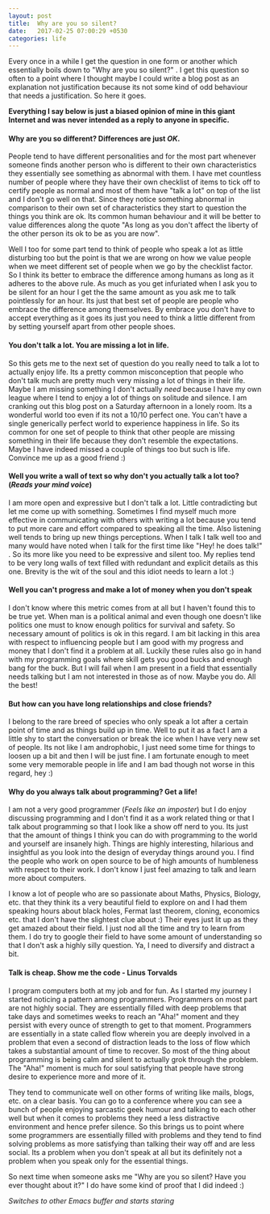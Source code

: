 ```yaml
---
layout: post
title:  Why are you so silent?
date:   2017-02-25 07:00:29 +0530
categories: life
---
```


Every once in a while I get the question in one form or another which essentially boils down to "Why are you so silent?" . I get this question so often to a point where I thought maybe I could write a blog post as an explanation not justification because its not some kind of odd behaviour that needs a justification. So here it goes.

**Everything I say below is just a biased opinion of mine in this giant Internet and was never intended as a reply to anyone in specific.**

#### **Why are you so different? Differences are just _OK_.**

People tend to have different personalities and for the most part whenever someone finds another person who is different to their own characteristics they essentially see something as abnormal with them. I have met countless number of people where they have their own checklist of items to tick off to certify people as normal and most of them have "talk a lot" on top of the list and I don't go well on that. Since they notice something abnormal in comparison to their own set of characteristics they start to question the things you think are ok. Its common human behaviour and it will be better to value differences along the quote "As long as you don't affect the liberty of the other person its ok to be as you are now".

Well I too for some part tend to think of people who speak a lot as little disturbing too but the point is that we are wrong on how we value people when we meet different set of people when we go by the checklist factor. So I think its better to embrace the difference among humans as long as it adheres to the above rule. As much as you get infuriated when I ask you to be silent for an hour I get the the same amount as you ask me to talk pointlessly for an hour. Its just that best set of people are people who embrace the difference among themselves. By embrace you don't have to accept everything as it goes its just you need to think a little different from by setting yourself apart from other people shoes.

#### **You don't talk a lot. You are missing a lot in life.**

So this gets me to the next set of question do you really need to talk a lot to actually enjoy life. Its a pretty common misconception that people who don't talk much are pretty much very missing a lot of things in their life. Maybe I am missing something I don't actually _need_ because I have my own league where I tend to enjoy a lot of things on solitude and silence. I am cranking out this blog post on a Saturday afternoon in a lonely room. Its a wonderful world too even if its not a 10/10 perfect one. You can't have a single generically perfect world to experience happiness in life. So its common for one set of people to think that other people are missing something in their life because they don't resemble the expectations. Maybe I have indeed missed a couple of things too but such is life. Convince me up as a good friend :)

#### **Well you write a wall of text so why don't you actually talk a lot too? (_Reads your mind voice_)**

I am more open and expressive but I don't talk a lot. Little contradicting but let me come up with something. Sometimes I find myself much more effective in communicating with others with writing a lot because you tend to put more care and effort compared to speaking all the time. Also listening well tends to bring up new things perceptions. When I talk I talk well too and many would have noted when I talk for the first time like "Hey! he does talk!" . So its more like you need to be expressive and silent too. My replies tend to be very long walls of text filled with redundant and explicit details as this one. Brevity is the wit of the soul and this idiot needs to learn a lot :)

#### **Well you can't progress and make a lot of money when you don't speak**

I don't know where this metric comes from at all but I haven't found this to be true yet. When man is a political animal and even though one doesn't like politics one must to know enough politics for survival and safety. So necessary amount of politics is ok in this regard. I am bit lacking in this area with respect to influencing people but I am good with my progress and money that I don't find it a problem at all. Luckily these rules also go in hand with my programming goals where skill gets you good bucks and enough bang for the buck. But I will fail when I am present in a field that essentially needs talking but I am not interested in those as of now. Maybe you do. All the best!

#### **But how can you have long relationships and close friends?**

I belong to the rare breed of species who only speak a lot after a certain point of time and as things build up in time. Well to put it as a fact I am a little shy to start the conversation or break the ice when I have very new set of people. Its not like I am androphobic, I just need some time for things to loosen up a bit and then I will be just fine. I am fortunate enough to meet some very memorable people in life and I am bad though not worse in this regard, hey :)

#### **Why do you always talk about programming? Get a life!**

I am not a very good programmer (_Feels like an imposter_) but I do enjoy discussing programming and I don't find it as a work related thing or that I talk about programming so that I look like a show off nerd to you. Its just that the amount of things I think you can do with programming to the world and yourself are insanely high. Things are highly interesting, hilarious and insightful as you look into the design of everyday things around you. I find the people who work on open source to be of high amounts of humbleness with respect to their work. I don't know I just feel amazing to talk and learn more about computers. 

I know a lot of people who are so passionate about Maths, Physics, Biology, etc. that they think its a very beautiful field to explore on and I had them speaking hours about black holes, Fermat last theorem, cloning, economics etc. that I don't have the slightest clue about :) Their eyes just lit up as they get amazed about their field. I just nod all the time and try to learn from them. I do try to google their field to have some amount of understanding so that I don't ask a highly silly question. Ya, I need to diversify and distract a bit.

#### **Talk is cheap. Show me the code - Linus Torvalds**

I program computers both at my job and for fun. As I started my journey I started noticing a pattern among programmers. Programmers on most part are not highly social. They are essentially filled with deep problems that take days and sometimes weeks to reach an "Aha!" moment and they persist with every ounce of strength to get to that moment. Programmers are essentially in a state called flow wherein you are deeply involved in a problem that even a second of distraction leads to the loss of flow which takes a substantial amount of time to recover. So most of the thing about programming is being calm and silent to actually grok through the problem. The "Aha!" moment is much for soul satisfying that people have strong desire to experience more and more of it.

They tend to communicate well on other forms of writing like mails, blogs, etc. on a clear basis. You can go to a conference where you can see a bunch of people enjoying sarcastic geek humour and talking to each other well but when it comes to problems they need a less distractive environment and hence prefer silence. So this brings us to point where some programmers are essentially filled with problems and they tend to find solving problems as more satisfying than talking their way off and are less social. Its a problem when you don't speak at all but its definitely not a problem when you speak only for the essential things.

So next time when someone asks me "Why are you so silent? Have you ever thought about it?" I do have some kind of proof that I did indeed :)

_Switches to other Emacs buffer and starts staring_
